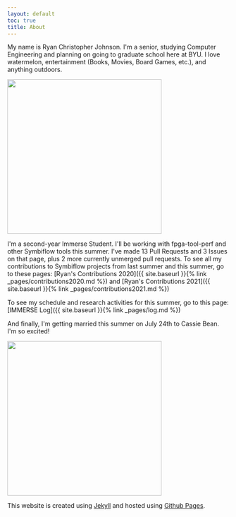 ```yaml
---
layout: default
toc: true
title: About
---
```


My name is Ryan Christopher Johnson. I'm a senior, studying Computer Engineering and planning on going to graduate school here at BYU. I love watermelon, entertainment (Books, Movies, Board Games, etc.), and anything outdoors.

<img src="{{ site.baseurl }}{% link _images/RyanImage.jpg %}" width="350">

I'm a second-year Immerse Student. I'll be working with fpga-tool-perf and other Symbiflow tools this summer. I've made 13 Pull Requests and 3 Issues on that page, plus 2 more currently unmerged pull requests. To see all my contributions to Symbiflow projects from last summer and this summer, go to these pages: [Ryan's Contributions 2020]({{ site.baseurl }}{% link _pages/contributions2020.md %}) and [Ryan's Contributions 2021]({{ site.baseurl }}{% link _pages/contributions2021.md %})

To see my schedule and research activities for this summer, go to this page: [IMMERSE Log]({{ site.baseurl }}{% link _pages/log.md %})


And finally, I'm getting married this summer on July 24th to Cassie Bean. I'm so excited!

<img src="{{ site.baseurl }}{% link _images/RyanCassie.jpg %}" width="350">

This website is created using [Jekyll](https://jekyllrb.com/) and hosted using [Github Pages](https://pages.github.com/).
